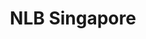 ---
layout: homepage
title: NLB Singapore
description: Brief site description here
image: /images/isomer-logo.svg
permalink: /
notification: ""
sections:
  - hero:
      title: Video Learning Platform
      subtitle: One-stop learning portal "VLP"
      background: /images/hero-banner.png
      button: Contact Us
      url: /contact-us/
      key_highlights:
        - title: Show me
          description: Videos on Demands (VODs)
          url: https://nlb.ap.panopto.com
        - title: Start Now
          description: Available 24/7
          url: https://nlb.ap.panopto.com
        - title: Live Stream
          description: Programmes and events
          url: https://nlb.ap.panopto.com
  - infopic:
      title: Latest
      subtitle: "From the Stacks:"
      description: Letters from Sir Thomas Stamford Raffles to Lord Lansdowne
      button: View
      url: https://nlb.ap.panopto.com/Panopto/Pages/Viewer.aspx?id=461865bf-3321-4156-b075-ad2c004465ed
      image: /images/nlnas1_r.jpg
      alt: View Video
  - infopic:
      title: Featured
      subtitle: S.U.R.E.
      description: Be SURE before you share
      button: View
      url: https://nlb.ap.panopto.com/Panopto/Pages/Viewer.aspx?id=b7bbb342-b667-4185-b126-ad19000fdbdb
      image: /images/vid1_r.png
      alt: View Video
  - infopic:
      title: Popular
      subtitle: Storytime
      description: Join us for Storytime with Senior Minister of State, Sim Ann, as
        she brings us on a journey of love and self-discovery with an old
        forgotten rocking horse.
      button: View
      url: https://nlb.ap.panopto.com/Panopto/Pages/Viewer.aspx?id=64ad64b6-8045-4d53-9da3-ad3a00a2a984
      image: /images/ct1_r.jpg
      alt: View Video
---